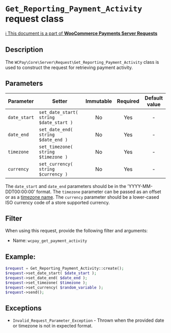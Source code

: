 # `Get_Reporting_Payment_Activity` request class

[ℹ️ This document is a part of __WooCommerce Payments Server Requests__](../README.md)

## Description

The `WCPay\Core\Server\Request\Get_Reporting_Payment_Activity` class is used to construct the request for retrieving payment activity.

## Parameters

| Parameter   | Setter                                    | Immutable | Required | Default value |
|-------------|-------------------------------------------|:---------:|:--------:|:-------------:|
| `date_start`| `set_date_start( string $date_start )`    |    No     |    Yes   |       -       |
| `date_end`  | `set_date_end( string $date_end )`        |    No     |    Yes   |       -       |
| `timezone`  | `set_timezone( string $timezone )`        |    No     |    Yes   |       -       |
| `currency`  | `set_currency( string $currency )`        |    No     |    Yes   |       -       |

The `date_start` and `date_end` parameters should be in the 'YYYY-MM-DDT00:00:00' format.
The `timezone` parameter can be passed as an offset or as a [timezone name](https://www.php.net/manual/en/timezones.php).
The `currency` parameter should be a lower-cased ISO currency code of a store supported currency.

## Filter

When using this request, provide the following filter and arguments:

- Name: `wcpay_get_payment_activity`

## Example:

```php
$request = Get_Reporting_Payment_Activity::create();
$request->set_date_start( $date_start );
$request->set_date_end( $date_end );
$request->set_timezone( $timezone );
$request->set_currency( $random_variable );
$request->send();
```

## Exceptions

- `Invalid_Request_Parameter_Exception` - Thrown when the provided date or timezone is not in expected format.
